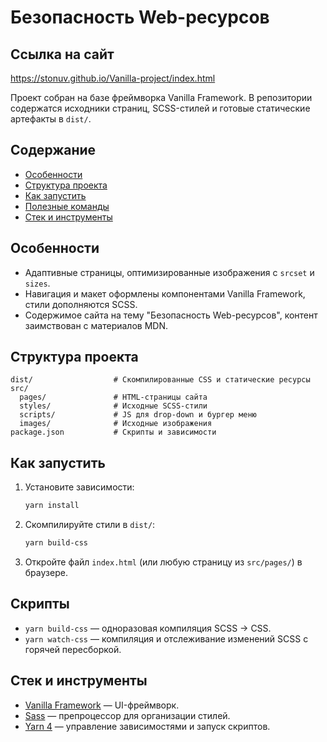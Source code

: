 # Безопасность Web-ресурсов

## Ссылка на сайт

https://stonuv.github.io/Vanilla-project/index.html

Проект собран на базе фреймворка Vanilla Framework. В репозитории содержатся исходники страниц, SCSS-стилей и готовые статические артефакты в `dist/`.

## Содержание
- [Особенности](#особенности)
- [Структура проекта](#структура-проекта)
- [Как запустить](#как-запустить)
- [Полезные команды](#полезные-команды)
- [Стек и инструменты](#стек-и-инструменты)

## Особенности
- Адаптивные страницы, оптимизированные изображения c `srcset` и `sizes`.
- Навигация и макет оформлены компонентами Vanilla Framework, стили дополняются SCSS.
- Содержимое сайта на тему "Безопасность Web-ресурсов", контент заимствован с материалов MDN.

## Структура проекта
```
dist/                  # Скомпилированные CSS и статические ресурсы
src/
  pages/               # HTML-страницы сайта
  styles/              # Исходные SCSS-стили
  scripts/             # JS для drop-down и бургер меню
  images/              # Исходные изображения
package.json           # Скрипты и зависимости
```

## Как запустить
1. Установите зависимости:
   ```bash
   yarn install
   ```
2. Скомпилируйте стили в `dist/`:
   ```bash
   yarn build-css
   ```
3. Откройте файл `index.html` (или любую страницу из `src/pages/`) в браузере.

## Скрипты
- `yarn build-css` — одноразовая компиляция SCSS → CSS.
- `yarn watch-css` — компиляция и отслеживание изменений SCSS с горячей пересборкой.

## Стек и инструменты
- [Vanilla Framework](https://vanillaframework.io/) — UI-фреймворк.
- [Sass](https://sass-lang.com/) — препроцессор для организации стилей.
- [Yarn 4](https://yarnpkg.com/) — управление зависимостями и запуск скриптов.
